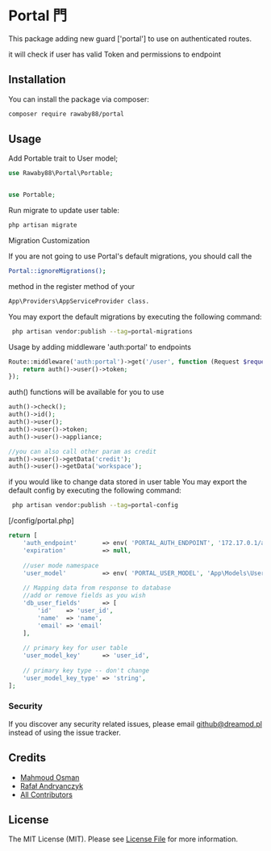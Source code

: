 # Portal ⾨

This package adding new guard ['portal'] to use on authenticated routes.

it will check if user has valid Token and permissions to endpoint
## Installation

You can install the package via composer:

```bash
composer require rawaby88/portal
```

## Usage

Add Portable trait to User model;

```php
use Rawaby88\Portal\Portable;


use Portable;
```


Run migrate to update user table:

```bash
php artisan migrate
```
Migration Customization

If you are not going to use Portal's default migrations, 
you should call the 
```bash
Portal::ignoreMigrations();
```
 method in the register method of your 
 
```bash
App\Providers\AppServiceProvider class.
```
You may export the default migrations by executing the following command: 
```bash
 php artisan vendor:publish --tag=portal-migrations
```

Usage by adding middleware 'auth:portal' to endpoints

```php
Route::middleware('auth:portal')->get('/user', function (Request $request) {
    return auth()->user()->token;
});
```
 auth() functions will be available for you to use

```php
auth()->check();
auth()->id();
auth()->user();
auth()->user()->token;
auth()->user()->appliance;

//you can also call other param as credit
auth()->user()->getData('credit');
auth()->user()->getData('workspace');
```

if you would like to change data stored in user table
You may export the default config by executing the following command:
```bash
 php artisan vendor:publish --tag=portal-config
```

[/config/portal.php]
```php
return [
	'auth_endpoint'       => env( 'PORTAL_AUTH_ENDPOINT', '172.17.0.1/api/auth/token/check/' ),
	'expiration'          => null,
	
	//user mode namespace
	'user_model'          => env( 'PORTAL_USER_MODEL', 'App\Models\User' ),
	
	// Mapping data from response to database
    //add or remove fields as you wish   
	'db_user_fields'      => [
		'id'    => 'user_id',
		'name'  => 'name',
		'email' => 'email'
	],
	
	// primary key for user table
	'user_model_key'      => 'user_id',
	
	// primary key type -- don't change
	'user_model_key_type' => 'string',
];
```

### Security

If you discover any security related issues, please email github@dreamod.pl instead of using the issue tracker.

## Credits

-   [Mahmoud Osman](https://github.com/rawaby88)
-   [Rafał Andryanczyk](https://github.com/rafalandryanczyk)
-   [All Contributors](../../contributors)

## License

The MIT License (MIT). Please see [License File](LICENSE.md) for more information.